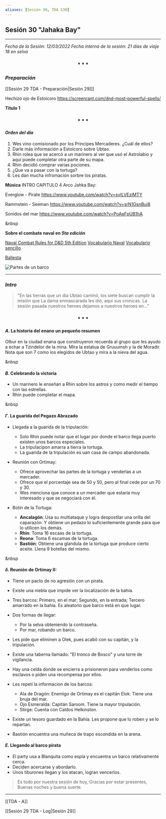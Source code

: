 ```yaml
---
aliases: [Sesión 30, TDA S30]
---
```


## Sesión 30 "Jahaka Bay"
---

*Fecha de la Sesión: 12/03/2022
Fecha interna de la sesión: 21 días de viaje 18 en selva*

<div align='center'>
   <h3> * * * </h3>
</div>

### _Preparación_

[[Sesión 29 TDA - Preparación|Sesión 29]]]

Hechizo ojo de Estoicoro
https://screenrant.com/dnd-most-powerful-spells/

**Titulo 1**

<div align='center'>
   <h3> * * * </h3>
</div>

#### _Orden del día_

1. Wes vino comisionado por los Principes Mercaderes. ¿Cuál de ellos?
2. Darle más información a Estoicoro sobre Ubtao.
3. Rhin rolea que se acercó a un marinero al ver que usó el Astrolabio y aquí puede completar otra parte de su mapa.
4. Rhin decidió comprar varias pociones.
5. ¿Que va a pasar con la tortuga?
6. Les dan mucha infromación sorbre los piratas.



**Música**
INTRO CAPITULO 4 Arco Jahka Bay:

Everglow - Pirate
<https://www.youtube.com/watch?v=svILVEziMTY>

Rammstein - Seeman
<https://www.youtube.com/watch?v=srN1GsnBui8>

Sonidos del mar
<https://www.youtube.com/watch?v=PoAeFpUB1hA>

&nbsp

**Sobre el combate naval en _5ta edición_**

[Naval Combat Rules for D&D 5th Edition](https://www.tribality.com/2014/12/26/naval-combat-rules-dd-5th-edition-part-1/)
[Vocabulario Naval](https://www.escuelabalearnautica.com/diccionario-nautico-escuela-balear)
[Vocabulario sencillo](https://www.balearia.com/es/blog/de-grumete-a-capitan-vocabulario-maritimo-basico-i)

[Ballesta](https://5e.tools/objects.html#ballista_dmg)

![Partes de un barco](https://bit.ly/3aoxjaG)

---

### _Intro_

>"En las tierras que un dia Ubtao caminó, los siete buscan cumplir la misión que La dama enmascarada les dió, aqui sus cronicas. La sesión pasada nuestros heroes dejamos a nuestros heroes en..."

<div align='center'>
   <h3> * * * </h3>
</div>


#### $A$.  La historia del enano un pequeño resumen

Olbur en la ciudad enana que construyeron recuerda al grupo que les ayudo a echar a Tzindelor de la mina. Mira la estatua de Gruuumsh y la de Moradir. Nota que son 7 como los elegidos de Ubtao y mira a la nieva del agua. 

&nbsp

#### $B$.  Celebrando la victoria
- Un marinero le enseñan a Rhin sobre los astros y como medir el tiempo con las estrellas. 
- Rhin puede completar el mapa.

&nbsp

#### $\Gamma$.  La guarida del Pegazo Abrazado
- Llegada a la guarida de la tripulación:
	- Solo Rhin puede notar que el lugar por donde el barco llega puerto existen unos barcos especiales.
	- La tripulacipon amarra a tierra la tortuga.
	- La guarida de la tripulación es uan casa de campo abandonada.

- Reunión con Ortimay:
	- Ofrece aprovechar las partes de la tortuga y venderlas a un mercader.
	- Ofrece que el porcentaje sea de 50 y 50, pero al final cede por un 70 y 30. 
	- Wes menciona que conoce a un mercader que estaría muy interesado y que se negociará con él.

- Botín de la Tortuga:
	- **Ancalagón**: Usa su multiataque y logra despostilar una orilla del caparazón. Y obtiene un pedazo lo suficientemente grande para que lo utilicen los demás.
	- **Rhin**: Toma 16 escaas de la tortuga.
	- **Reona**: Toma 6 escamas de la tortuga.
	- **Bastión**:  Obtiene una glandula de la tortuga que produce cierto aceite. Llena 9 botellas del mismo.

&nbsp

#### $\delta$. Reunión de Ortimay II:

- Tiene un pacto de no agresión con un pirata.
- Existe una niebla que impide ver la localización de la bahía.
- Tres barcos: Primero, en el mar; Segundo, en la entrada; Tercero amarrado en la bahía. Es aleatorio que barco está en que lugar.
- Dos formas de llegar:
	- Por la selva obteniendo la contraseña.
	- Por mar, robando un barco.
- Les pide que eliminen a Olek, pues acabó con su capitán, y la tripulación.
- Existe una taberna llamado: "El tronco de Bosco" y una torre de vigilancia. 
- Hay una celda donde se encierra a prisioneron para venderlos como esclavos o piden una recompensa por ellos.
- Les repetí la informacion de los barcos:
	- Ala de Dragón: Enemigo de Ortimay es el capitán Elok. Tiene una bruja del mar.
	- Ojo Esmeralda: Capitán Saroom. Tiene la mayor tripulación.
	- Stirge: Cuenta con Caldos Helkinston.

- Existe un tesoro guardado en la Bahía. Les propone que lo roben y se lo repartan.

- Bastión encuentra una muñeca de trapo escondida en la arena.


#### $E$.  Llegando al barco pirata

- El party usa a Blanquita como espía y encuentra un barco relativamente cerca.
- Deciden acercarse y abordarlo.
- Unos tiburones llegan y los atacan, logran vencerlos.



> Es todo por nuestra sesión de hoy, Gracias por estar presentes, Buenas noches y buena suerte.

---

[[TDA - A]]

[[Sesión 29 TDA - Log|Sesión 29]]
